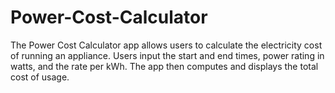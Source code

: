 # Power-Cost-Calculator
The Power Cost Calculator app allows users to calculate the electricity cost of running an appliance.
Users input the start and end times, power rating in watts, and the rate per kWh.
The app then computes and displays the total cost of usage.
